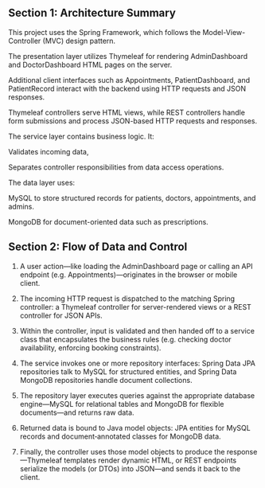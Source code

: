 ## Section 1: Architecture Summary
This project uses the Spring Framework, which follows the Model-View-Controller (MVC) design pattern.

The presentation layer utilizes Thymeleaf for rendering AdminDashboard and DoctorDashboard HTML pages on the server.

Additional client interfaces such as Appointments, PatientDashboard, and PatientRecord interact with the backend using HTTP requests and JSON responses.

Thymeleaf controllers serve HTML views, while REST controllers handle form submissions and process JSON-based HTTP requests and responses.

The service layer contains business logic. It:

Validates incoming data,

Separates controller responsibilities from data access operations.

The data layer uses:

MySQL to store structured records for patients, doctors, appointments, and admins.

MongoDB for document-oriented data such as prescriptions.




## Section 2: Flow of Data and Control
1. A user action—like loading the AdminDashboard page or calling an API endpoint (e.g. Appointments)—originates in the browser or mobile client.

2. The incoming HTTP request is dispatched to the matching Spring controller: a Thymeleaf controller for server-rendered views or a REST controller for JSON APIs.

3. Within the controller, input is validated and then handed off to a service class that encapsulates the business rules (e.g. checking doctor availability, enforcing booking constraints).

4. The service invokes one or more repository interfaces: Spring Data JPA repositories talk to MySQL for structured entities, and Spring Data MongoDB repositories handle document collections.

5. The repository layer executes queries against the appropriate database engine—MySQL for relational tables and MongoDB for flexible documents—and returns raw data.

6. Returned data is bound to Java model objects: JPA entities for MySQL records and document‐annotated classes for MongoDB data.

7. Finally, the controller uses those model objects to produce the response—Thymeleaf templates render dynamic HTML, or REST endpoints serialize the models (or DTOs) into JSON—and sends it back to the client.
